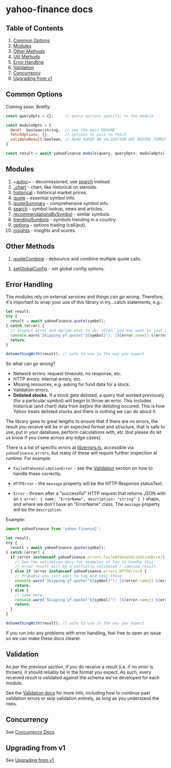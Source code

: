 # yahoo-finance docs

## Table of Contents

1. [Common Options](#common-options)
1. [Modules](#modules)
1. [Other Methods](#other)
1. [Util Methods](#utils)
1. [Error Handling](#error-handling)
1. [Validation](./validation.md)
1. [Concurrency](./concurrency.md)
1. [Upgrading from v1](./UPGRADING.md)

<a name="common-options"></a>
## Common Options

Coming soon. Briefly:

```js
const queryOpts = {};     // query options specific to the module

const moduleOpts = {
  devel: boolean|string,  // see the main README
  fetchOptions: {},       // options to pass to fetch
  validateResult:boolean, // READ SUPER NB VALIDATION DOC BEFORE TURNING THIS OFF
}

const result = await yahooFinance.module(query, queryOpts, moduleOpts);
```

<a name="modules"></a>
## Modules

1. ~[autoc](./modules/autoc.md)~ - decomissioned, use [search](./modules/search.md) instead.
1. [_chart](./modules/chart.md) - chart, like historical on steroids.
1. [historical](./modules/historical.md) - historical market prices.
1. [quote](./modules/quote.md) - essential symbol info.
1. [quoteSummary](./modules/quoteSummary.md) - comprehensive symbol info.
1. [search](./modules/search.md) - symbol lookup, news and articles.
1. [recommendationsBySymbol](./modules/recommendationsBySymbol.md) - similar symbols.
1. [trendingSymbols](./modules/trendingSymbols.md) - symbols trending in a country.
1. [options](./modules/options.md) - options trading (call/put).
1. [insights](./modules/insights.md) - insights and scores.

<a name="other"></a>
## Other Methods

1. [quoteCombine](./other/quoteCombine.md) - debounce and combine multiple quote calls.

<a name="utils"></a>
1. [setGlobalConfig](./other/setGlobalConfig.md) - set global config options.

<a name="error-handling"></a>
## Error Handling

The modules rely on external services and *things can go wrong*.  Therefore,
it's important to wrap your use of this library in try...catch statements,
e.g.:

```js
let result;
try {
  result = await yahooFinance.quote(symbol);
} catch (error) {
  // Inspect error and decide what to do; often, you may want to just abort:
  console.warn(`Skipping yf.quote("${symbol}"): [${error.name}] ${error.message}`);
  return;
}

doSomethingWith(result); // safe to use in the way you expect
```

So what can go wrong?

* Network errors: request timeouts, no response, etc.
* HTTP errors: internal errors, etc.
* Missing resources, e.g. asking for fund data for a stock.
* Validation errors.
* **Delisted stocks.**  If a stock gets delisted, a query that worked
  previously (for a particular symbol) will begin to throw an error.
  This includes historical (and chart) data from *before* the delisting
  occured.  This is how Yahoo treats delisted stocks and there is
  nothing we can do about it.

The library goes to great lengths to ensure that if there are no errors,
the result you receive will be in an expected format and structure, that
is safe to use, put in your database, perform calculations with, etc
(but please do let us know if you come across any edge cases).

There is a list of specific errors at [lib/errors.ts](../src/lib/errors.ts),
accessible via `yahooFinance.errors`, but many of these will require further
inspection at runtime.  For example:

* `FailedYahooValidationError` - see the [Validation](./validation.md) section
on how to handle these correctly.

* `HTTPError` - the `message` property will be the HTTP Response statusText.

* `Error` - thrown after a "successful" HTTP request that returns JSON with an
  `{ error: { name: "ErrorName", description: "string" } }` shape, and where
  we don't have an "ErrorName" class.  The `message` property will be the
  `description`.

Example:

```js
import yahooFinance from 'yahoo-finance2';

let result;
try {
  result = await yahooFinance.quote(symbol);
} catch (error) {
  if (error instanceof yahooFinance.errors.FailedYahooValidationError) {
    // See the validation docs for examples of how to handle this
    // error.result will be a partially validated / coerced result.
  } else if (error instanceof yahooFinance.errors.HTTPError) {
    // Probably you just want to log and skip these
    console.warn(`Skipping yf.quote("${symbol}"): [${error.name}] ${error.message}`);
    return;
  } else {
    // Same here
    console.warn(`Skipping yf.quote("${symbol}"): [${error.name}] ${error.message}`);
    return;
  }
}

doSomethingWith(result); // safe to use in the way you expect
```


If you run into any problems with error handling, feel free to open an issue
so we can make these docs clearer.

## Validation

As per the previous section, if you do receive a result (i.e. if no error is
thrown), it should reliably be in the format you expect.  As such, every
received result is validated against the schema we've developed for each
module.

See the [Validation docs](./validation.md) for more info, including how to
continue past validation errors or skip validation entirely, as long as you
understand the risks.

## Concurrency

See [Concurrency Docs](./concurrency.md).

## Upgrading from v1

See [Upgrading from v1](./UPGRADING.md).
